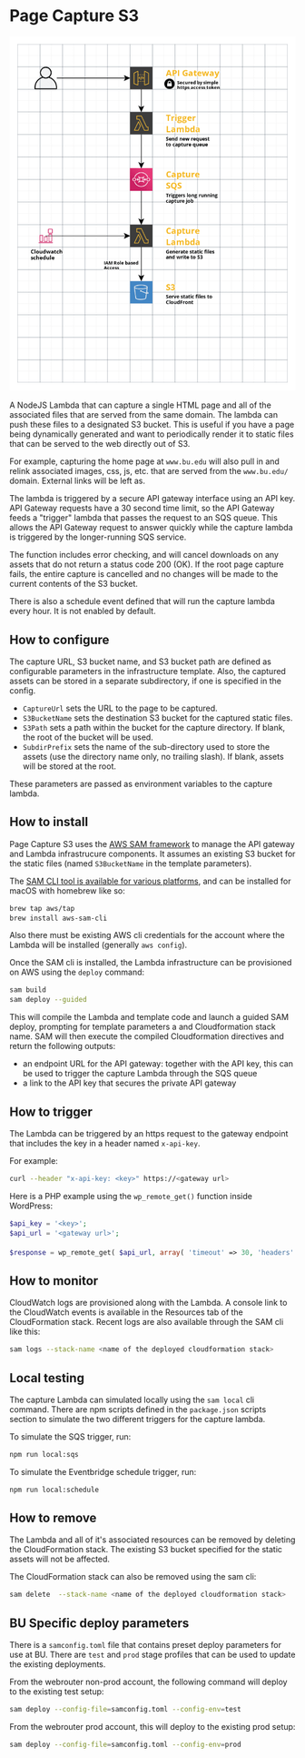 # Page Capture S3

![Architecture Diagram](docs/architecture.png)

A NodeJS Lambda that can capture a single HTML page and all of the associated files that are served from the same domain.  The lambda can push these files to a designated S3 bucket.  This is useful if you have a page being dynamically generated and want to periodically render it to static files that can be served to the web directly out of S3.

For example, capturing the home page at `www.bu.edu` will also pull in and relink associated images, css, js, etc. that are served from the `www.bu.edu/` domain.  External links will be left as.

The lambda is triggered by a secure API gateway interface using an API key.  API Gateway requests have a 30 second time limit, so the API Gateway feeds a "trigger" lambda that passes the request to an SQS queue.  This allows the API Gateway request to answer quickly while the capture lambda is triggered by the longer-running SQS service.

The function includes error checking, and will cancel downloads on any assets that do not return a status code 200 (OK).  If the root page capture fails, the entire capture is cancelled and no changes will be made to the current contents of the S3 bucket.

There is also a schedule event defined that will run the capture lambda every hour.  It is not enabled by default.

## How to configure

The capture URL, S3 bucket name, and S3 bucket path are defined as configurable parameters in the infrastructure template.  Also, the captured assets can be stored in a separate subdirectory, if one is specified in the config.

- `CaptureUrl` sets the URL to the page to be captured.
- `S3BucketName` sets the destination S3 bucket for the captured static files.
- `S3Path` sets a path within the bucket for the capture directory.  If blank, the root of the bucket will be used.
- `SubdirPrefix` sets the name of the sub-directory used to store the assets (use the directory name only, no trailing slash).  If blank, assets will be stored at the root.

These parameters are passed as environment variables to the capture lambda.

## How to install

Page Capture S3 uses the [AWS SAM framework](https://aws.amazon.com/serverless/sam/) to manage the API gateway and Lambda infrastrucure components.  It assumes an existing S3 bucket for the static files (named `S3BucketName` in the template parameters).

The [SAM CLI tool is available for various platforms](https://docs.aws.amazon.com/serverless-application-model/latest/developerguide/serverless-sam-cli-install.html), and can be installed for macOS with homebrew like so:

```bash
brew tap aws/tap
brew install aws-sam-cli
```

Also there must be existing AWS cli credentials for the account where the Lambda will be installed (generally `aws config`).

Once the SAM cli is installed, the Lambda infrastructure can be provisioned on AWS using the `deploy` command:

```bash
sam build
sam deploy --guided
```

This will compile the Lambda and template code and launch a guided SAM deploy, prompting for template parameters a and Cloudformation stack name. SAM will then execute the compiled Cloudformation directives and return the following outputs:

- an endpoint URL for the API gateway: together with the API key, this can be used to trigger the capture Lambda through the SQS queue
- a link to the API key that secures the private API gateway

## How to trigger

The Lambda can be triggered by an https request to the gateway endpoint that includes the key in a header named `x-api-key`.

For example:

```bash
curl --header "x-api-key: <key>" https://<gateway url>
```

Here is a PHP example using the `wp_remote_get()` function inside WordPress:

```php
$api_key = '<key>';
$api_url = '<gateway url>';

$response = wp_remote_get( $api_url, array( 'timeout' => 30, 'headers' => array( 'x-api-key' => $api_key, ) ) );
```

## How to monitor

CloudWatch logs are provisioned along with the Lambda.  A console link to the CloudWatch events is available in the Resources tab of the CloudFormation stack.  Recent logs are also available through the SAM cli like this:

```bash
sam logs --stack-name <name of the deployed cloudformation stack>
```

## Local testing

The capture Lambda can simulated locally using the `sam local` cli command.  There are npm scripts defined in the `package.json` scripts section to simulate the two different triggers for the capture lambda.

To simulate the SQS trigger, run:

```bash
npm run local:sqs
```

To simulate the Eventbridge schedule trigger, run:

```bash
npm run local:schedule
```

## How to remove

The Lambda and all of it's associated resources can be removed by deleting the CloudFormation stack.  The existing S3 bucket specified for the static assets will not be affected.

The CloudFormation stack can also be removed using the sam cli:

```bash
sam delete  --stack-name <name of the deployed cloudformation stack>
```

## BU Specific deploy parameters

There is a `samconfig.toml` file that contains preset deploy parameters for use at BU.  There are `test` and `prod` stage profiles that can be used to update the existing deployments.

From the webrouter non-prod account, the following command will deploy to the existing test setup:

```bash
sam deploy --config-file=samconfig.toml --config-env=test
```

From the webrouter prod account, this will deploy to the existing prod setup:

```bash
sam deploy --config-file=samconfig.toml --config-env=prod
```
